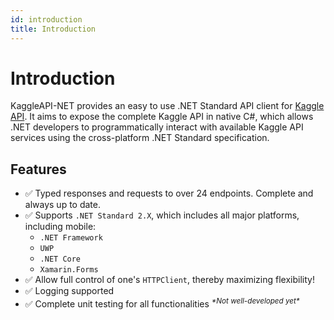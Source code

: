 ```yaml
---
id: introduction
title: Introduction
---
```


# Introduction

KaggleAPI-NET provides an easy to use .NET Standard API client for [Kaggle API](https://github.com/Kaggle/kaggle-api). It aims to expose the complete Kaggle API in native C#, which allows .NET developers to programmatically interact with available Kaggle API services using the cross-platform .NET Standard specification.

## Features
* ✅ Typed responses and requests to over 24 endpoints. Complete and always up to date.
* ✅ Supports `.NET Standard 2.X`, which includes all major platforms, including mobile:
  * `.NET Framework`
  * `UWP`
  * `.NET Core`
  * `Xamarin.Forms`
* ✅ Allow full control of one's `HTTPClient`, thereby maximizing flexibility!
* ✅ Logging supported
* ✅ Complete unit testing for all functionalities <sup>*\*Not well-developed yet\**</sup>